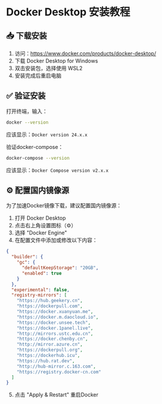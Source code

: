 # Docker Desktop 安装教程

## 📥 下载安装

1. 访问：https://www.docker.com/products/docker-desktop/
2. 下载 Docker Desktop for Windows
3. 双击安装包，选择使用 WSL2
4. 安装完成后重启电脑

## ✅ 验证安装

打开终端，输入：
```bash
docker --version
```
应该显示：`Docker version 24.x.x`

验证docker-compose：
```bash
docker-compose --version
```
应该显示：`Docker Compose version v2.x.x`

## ⚙️ 配置国内镜像源

为了加速Docker镜像下载，建议配置国内镜像源：

1. 打开 Docker Desktop
2. 点击右上角设置图标（⚙️）
3. 选择 "Docker Engine"
4. 在配置文件中添加或修改以下内容：

```json
{
  "builder": {
    "gc": {
      "defaultKeepStorage": "20GB",
      "enabled": true
    }
  },
  "experimental": false,
  "registry-mirrors": [
    "https://hub.geekery.cn",
    "https://dockerpull.com",
    "https://docker.xuanyuan.me",
    "https://docker.m.daocloud.io",
    "https://docker.unsee.tech",
    "https://docker.1panel.live",
    "http://mirrors.ustc.edu.cn",
    "https://docker.chenby.cn",
    "http://mirror.azure.cn",
    "https://dockerpull.org",
    "https://dockerhub.icu",
    "https://hub.rat.dev",
    "http://hub-mirror.c.163.com",
    "https://registry.docker-cn.com"
  ]
}
```

5. 点击 "Apply & Restart" 重启Docker

<style>
.beaver-button {
  background: var(--vp-c-brand-1);
  color: white;
  padding: 0.75rem 1.5rem;
  border-radius: 8px;
  text-decoration: none;
  font-weight: 600;
  display: inline-block;
  margin-top: 1rem;
  transition: all 0.3s ease;
}

.beaver-button:hover {
  background: var(--vp-c-brand-2);
  transform: translateY(-2px);
}
</style> 